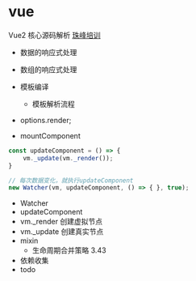 # vue

Vue2 核心源码解析
[珠峰培训](http://zhufengpeixun.com/jiagou/vue-analyse/one.html)

* 数据的响应式处理
* 数组的响应式处理
* 模板编译
  * 模板解析流程

* options.render;

* mountComponent

```javascript
const updateComponent = () => {
    vm._update(vm._render());
}

// 每次数据变化，就执行updateComponent
new Watcher(vm, updateComponent, () => { }, true);
```

* Watcher
* updateComponent
* vm._render 创建虚拟节点
* vm._update 创建真实节点
* mixin
  * 生命周期合并策略 3.43
* 依赖收集
* todo
